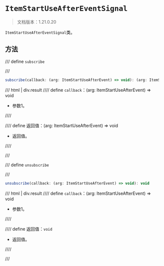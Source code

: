 # `ItemStartUseAfterEventSignal`

> 文档版本：1.21.0.20

`ItemStartUseAfterEventSignal`类。

## 方法

/// define
`subscribe`


///

```js
subscribe(callback: (arg: ItemStartUseAfterEvent) => void): (arg: ItemStartUseAfterEvent) => void
```

/// html | div.result
//// define
`callback`：(arg: ItemStartUseAfterEvent) => void

- 参数1。


////

//// define
返回值：(arg: ItemStartUseAfterEvent) => void

- 返回值。


////

///


/// define
`unsubscribe`


///

```js
unsubscribe(callback: (arg: ItemStartUseAfterEvent) => void): void
```

/// html | div.result
//// define
`callback`：(arg: ItemStartUseAfterEvent) => void

- 参数1。


////

//// define
返回值：`void`

- 返回值。


////

///

